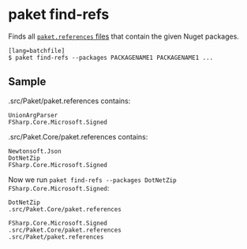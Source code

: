 # paket find-refs

Finds all [`paket.references` files](references-file.html) that contain the given Nuget packages.

    [lang=batchfile]
    $ paket find-refs --packages PACKAGENAME1 PACKAGENAME1 ...

## Sample
.src/Paket/paket.references contains:

	UnionArgParser
	FSharp.Core.Microsoft.Signed

.src/Paket.Core/paket.references contains:

	Newtonsoft.Json
	DotNetZip
	FSharp.Core.Microsoft.Signed

Now we run `paket find-refs --packages DotNetZip FSharp.Core.Microsoft.Signed`:
	
	DotNetZip
	.src/Paket.Core/paket.references

	FSharp.Core.Microsoft.Signed
	.src/Paket.Core/paket.references
	.src/Paket/paket.references